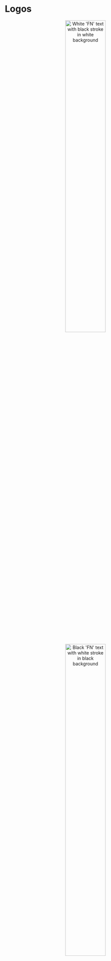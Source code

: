 # Logos

<p align="center">
    <img
        alt="White 'FN' text with black stroke in white background"
        width="50%"
        src="https://camo.githubusercontent.com/26f5e5ce1a2cb52a16ba82c6edb0015da071a327ecda3a349ebd783fa5d89723/68747470733a2f2f74656c656772612e70682f66696c652f3963333134663064323561613066366331353661322e6a7067"
    />
    <img
        alt="Black 'FN' text with white stroke in black background"
        width="50%"
        src="https://camo.githubusercontent.com/b367f065008cc2e8fb92a720b3cadaf50ef6fbb0145fe5192ebdc7ec05cd425e/68747470733a2f2f74656c656772612e70682f66696c652f3633656161373232303032366461363437663065622e6a7067"
    />
</p>

<p align="center">
    <img 
        alt="White 'FayasNoushad' text with black stroke in white background"
        width="100%"
        src="https://camo.githubusercontent.com/b0f5a142ca1e1a82cb4130a38ca1145fda99c529f039331085421ca4df3995f6/68747470733a2f2f74656c656772612e70682f66696c652f3862313831343634663762386135303265373939332e6a7067"
    />
</p>
